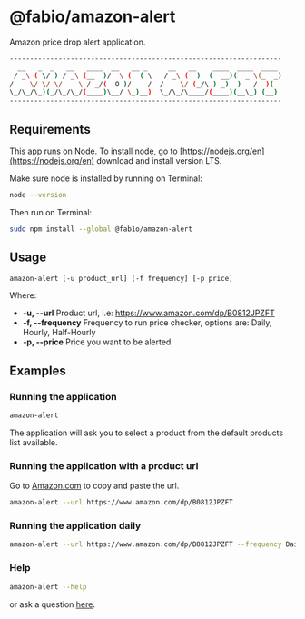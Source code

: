 # @fabio/amazon-alert

Amazon price drop alert application.

```sh
-------------------------------------------------------------------
  __   _  _   __   ____  __   __ _     __   __    ____  ____  ____
 / _\ ( \/ ) / _\ (__  )/  \ (  ( \   / _\ (  )  (  __)(  _ \(_  _)
/    \/ \/ \/    \ / _/(  O )/    /  /    \/ (_/\ ) _)  )   /  )(
\_/\_/\_)(_/\_/\_/(____)\__/ \_)__)  \_/\_/\____/(____)(__\_) (__)
-------------------------------------------------------------------
```

## Requirements

This app runs on Node. To install node, go to [https://nodejs.org/en](https://nodejs.org/en) download and install version LTS.

Make sure node is installed by running on Terminal:
```sh
node --version
```

Then run on Terminal:

```sh
sudo npm install --global @fab1o/amazon-alert
```

## Usage

```sh
amazon-alert [-u product_url] [-f frequency] [-p price]
```

Where:

-   **-u, --url** Product url, i.e: https://www.amazon.com/dp/B0812JPZFT
-   **-f, --frequency** Frequency to run price checker, options are: Daily, Hourly, Half-Hourly
-   **-p, --price** Price you want to be alerted

## Examples

### Running the application

```sh
amazon-alert
```

The application will ask you to select a product from the default products list available.

### Running the application with a product url

Go to [Amazon.com](Amazon.com) to copy and paste the url.

```sh
amazon-alert --url https://www.amazon.com/dp/B0812JPZFT
```

### Running the application daily

```sh
amazon-alert --url https://www.amazon.com/dp/B0812JPZFT --frequency Daily
```
### Help

```sh
amazon-alert --help
```

or ask a question [here](https://github.com/fab1o/amazon-alert/issues).
